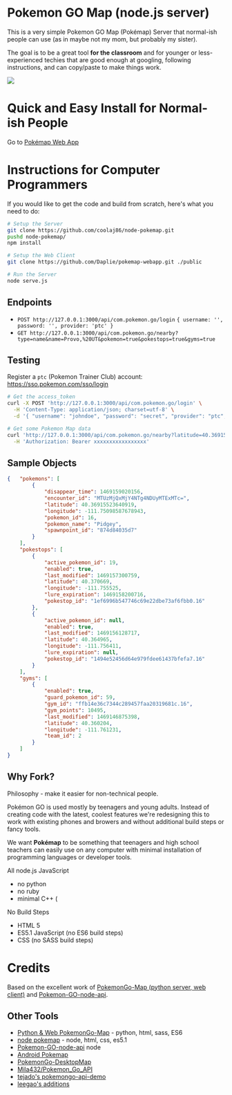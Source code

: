 # Pokemon GO Map (node.js server)

This is a very simple Pokemon GO Map (Pokémap) Server that normal-ish people can use (as in maybe not my mom, but probably my sister).

The goal is to be a great tool **for the classroom** and for younger or less-experienced techies that are good enough at googling, following instructions, and can copy/paste to make things work.

![](http://i.imgur.com/i2PHT9d.png)

# Quick and Easy Install for Normal-ish People

Go to [Pokémap Web App](https://github.com/Daplie/pokemap-webapp)

# Instructions for Computer Programmers

If you would like to get the code and build from scratch, here's what you need to do:

```bash
# Setup the Server
git clone https://github.com/coolaj86/node-pokemap.git
pushd node-pokemap/
npm install

# Setup the Web Client
git clone https://github.com/Daplie/pokemap-webapp.git ./public

# Run the Server
node serve.js
```

## Endpoints

* `POST http://127.0.0.1:3000/api/com.pokemon.go/login` `{ username: '', password: '', provider: 'ptc' }`
* `GET http://127.0.0.1:3000/api/com.pokemon.go/nearby?type=name&name=Provo,%20UT&pokemon=true&pokestops=true&gyms=true`

## Testing

Register a `ptc` (Pokemon Trainer Club) account: <https://sso.pokemon.com/sso/login>

```bash
# Get the access_token
curl -X POST 'http://127.0.0.1:3000/api/com.pokemon.go/login' \
  -H 'Content-Type: application/json; charset=utf-8' \
  -d '{ "username": "johndoe", "password": "secret", "provider": "ptc", "location": { "type": "name", "name": "Provo, UT" } }'

# Get some Pokemon Map data
curl 'http://127.0.0.1:3000/api/com.pokemon.go/nearby?latitude=40.36915523640919&longitude=-111.75098587678943&altitude=0step=10&offset=0' \
  -H 'Authorization: Bearer xxxxxxxxxxxxxxxxx'
```

## Sample Objects

```json
{   "pokemons": [
        {
            "disappear_time": 1469159020156,
            "encounter_id": "MTUzMjQxMjY4NTg4NDUyMTExMTc=",
            "latitude": 40.36915523640919,
            "longitude": -111.75098587678943,
            "pokemon_id": 16,
            "pokemon_name": "Pidgey",
            "spawnpoint_id": "874d84035d7"
        }
    ],
    "pokestops": [
        {
            "active_pokemon_id": 19,
            "enabled": true,
            "last_modified": 1469157300759,
            "latitude": 40.370669,
            "longitude": -111.755525,
            "lure_expiration": 1469158200716,
            "pokestop_id": "1ef6996b547746c69e22dbe73af6fbb0.16"
        },
        {
            "active_pokemon_id": null,
            "enabled": true,
            "last_modified": 1469156128717,
            "latitude": 40.364965,
            "longitude": -111.756411,
            "lure_expiration": null,
            "pokestop_id": "1494e52456d64e979fdee61437bfefa7.16"
        }
    ],
    "gyms": [
        {
            "enabled": true,
            "guard_pokemon_id": 59,
            "gym_id": "ffb14e36c7344c289457faa20319681c.16",
            "gym_points": 10495,
            "last_modified": 1469146875398,
            "latitude": 40.360204,
            "longitude": -111.761231,
            "team_id": 2
        }
    ]
}
```

## Why Fork?

Philosophy - make it easier for non-technical people.

Pokémon GO is used mostly by teenagers and young adults.
Instead of creating code with the latest, coolest features
we're redesigning this to work with existing phones and browers
and without additional build steps or fancy tools.

We want **Pokémap** to be something that teenagers and high school
teachers can easily use on any computer with minimal installation
of programming languages or developer tools.

All node.js JavaScript

  * no python
  * no ruby
  * minimal C++ (

No Build Steps

  * HTML 5
  * ES5.1 JavaScript (no ES6 build steps)
  * CSS (no SASS build steps)

# Credits

Based on the excellent work of [PokemonGo-Map (python server, web client)](https://github.com/AHAAAAAAA/PokemonGo-Map) and [Pokemon-GO-node-api](https://github.com/Armax/Pokemon-GO-node-api).

## Other Tools

* [Python & Web PokemonGo-Map](https://github.com/AHAAAAAAA/PokemonGo-Map) - python, html, sass, ES6
* [node pokemap](https://github.com/Daplie/node-pokemap) - node, html, css, es5.1
* [Pokemon-GO-node-api](https://github.com/Armax/Pokemon-GO-node-api) node
* [Android Pokemap](https://github.com/omkarmoghe/Pokemap)
* [PokemonGo-DesktopMap](https://github.com/mchristopher/PokemonGo-DesktopMap)
* [Mila432/Pokemon_Go_API](https://github.com/Mila432/Pokemon_Go_API)
* [tejado's pokemongo-api-demo](https://github.com/tejado/pokemongo-api-demo)
* [leegao's additions](https://github.com/leegao/pokemongo-api-demo/tree/simulation)
